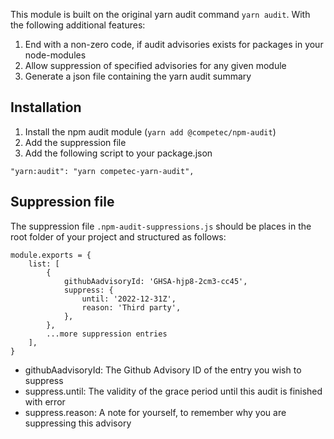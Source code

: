 This module is built on the original yarn audit command `yarn audit`. With the following additional features:

1. End with a non-zero code, if audit advisories exists for packages in your node-modules
2. Allow suppression of specified advisories for any given module
3. Generate a json file containing the yarn audit summary

## Installation

1. Install the npm audit module (`yarn add @competec/npm-audit`)
2. Add the suppression file
3. Add the following script to your package.json

```
"yarn:audit": "yarn competec-yarn-audit",
```

## Suppression file

The suppression file `.npm-audit-suppressions.js` should be places in the root folder of your project and structured as follows:

```
module.exports = {
    list: [
        {
            githubAadvisoryId: 'GHSA-hjp8-2cm3-cc45',
            suppress: {
                until: '2022-12-31Z',
                reason: 'Third party',
            },
        },
        ...more suppression entries
    ],
}
```
* githubAadvisoryId: The Github Advisory ID of the entry you wish to suppress
* suppress.until: The validity of the grace period until this audit is finished with error
* suppress.reason: A note for yourself, to remember why you are suppressing this advisory
